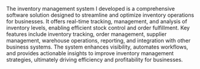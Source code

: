 The inventory management system I developed is a comprehensive software solution designed to streamline and optimize inventory operations for businesses. It offers real-time tracking, management, and analysis of inventory levels, enabling efficient stock control and order fulfillment. Key features include inventory tracking, order management, supplier management, warehouse operations, reporting, and integration with other business systems. The system enhances visibility, automates workflows, and provides actionable insights to improve inventory management strategies, ultimately driving efficiency and profitability for businesses.
